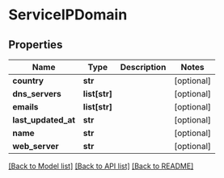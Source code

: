 # ServiceIPDomain

## Properties
Name | Type | Description | Notes
------------ | ------------- | ------------- | -------------
**country** | **str** |  | [optional] 
**dns_servers** | **list[str]** |  | [optional] 
**emails** | **list[str]** |  | [optional] 
**last_updated_at** | **str** |  | [optional] 
**name** | **str** |  | [optional] 
**web_server** | **str** |  | [optional] 

[[Back to Model list]](../README.md#documentation-for-models) [[Back to API list]](../README.md#documentation-for-api-endpoints) [[Back to README]](../README.md)

